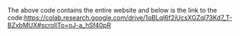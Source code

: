 The above code contains the entire website and below is the link to the code:https://colab.research.google.com/drive/1qBLql6f2iUcsXGZql73Kd7_T-BZxbMUX#scrollTo=oJ-a_hSf40pR
